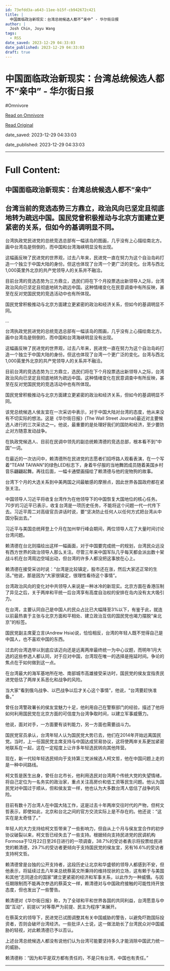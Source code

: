 ```yaml
---
id: 73efdd3a-a643-11ee-b15f-cb942672c421
title: |
  中国面临政治新现实：台湾总统候选人都不“亲中” - 华尔街日报
author: |
  Josh Chin, Joyu Wang
tags:
  - RSS
date_saved: 2023-12-29 04:33:03
date_published: 2023-12-29 04:33:03
draft: true
---
```


# 中国面临政治新现实：台湾总统候选人都不“亲中” - 华尔街日报
#Omnivore

[Read on Omnivore](https://omnivore.app/me/-18cb57ce8b4)

[Read Original](https://cn.wsj.com/amp/articles/%E4%B8%AD%E5%9B%BD%E9%9D%A2%E4%B8%B4%E6%94%BF%E6%B2%BB%E6%96%B0%E7%8E%B0%E5%AE%9E-%E5%8F%B0%E6%B9%BE%E6%80%BB%E7%BB%9F%E5%80%99%E9%80%89%E4%BA%BA%E9%83%BD%E4%B8%8D-%E4%BA%B2%E4%B8%AD-f752a9c7)

date_saved: 2023-12-29 04:33:03

date_published: 2023-12-29 04:33:03

--- 

# Full Content: 

##  中国面临政治新现实：台湾总统候选人都不“亲中”

## 台湾当前的竞选态势三方鼎立，政治风向已坚定且彻底地转为疏远中国。国民党曾积极推动与北京方面建立更紧密的关系，但如今的基调明显不同。

台湾执政党民进党的总统竞选总部有一幅该岛的图画，几乎没有上心描绘南北方。画中台湾岛是侧倒的，而中国和台湾海峡明显没有出现。

这幅画反映了民进党的世界观，过去八年来，民进党一直在努力为这个自治岛屿打造一个独立于中国大陆的身份。但这也体现了台湾一个更广泛的变化。台湾与西北1,000英里外北京的共产党领导人的关系并不融洽。

目前台湾的竞选态势为三方鼎立，选民们将在下个月投票选出新领导人之际，台湾政治风向已坚定且彻底地转为疏远中国。这种情绪变化在民意调查中有所反映，甚至在反对党国民党的竞选活动中也有所体现。

国民党曾积极推动与北京方面建立更紧密的政治和经济关系，但如今的基调明显不同。

...

台湾执政党民进党的总统竞选总部有一幅该岛的图画，几乎没有上心描绘南北方。画中台湾岛是侧倒的，而中国和台湾海峡明显没有出现。

这幅画反映了民进党的世界观，过去八年来，民进党一直在努力为这个自治岛屿打造一个独立于中国大陆的身份。但这也体现了台湾一个更广泛的变化。台湾与西北1,000英里外北京的共产党领导人的关系并不融洽。

目前台湾的竞选态势为三方鼎立，选民们将在下个月投票选出新领导人之际，台湾政治风向已坚定且彻底地转为疏远中国。这种情绪变化在民意调查中有所反映，甚至在反对党国民党的竞选活动中也有所体现。

国民党曾积极推动与北京方面建立更紧密的政治和经济关系，但如今的基调明显不同。

该党总统候选人侯友宜在一次采访中表示，对于中国大陆对台湾的态度，他从来没有不切实际的想法。这是《华尔街日报》(The Wall Street Journal)最近对主要候选人进行的三次采访之一。他说，最重要的是处理好我们的国防和经济，至少要防止对方随意发动战争。

在执政党候选人、目前在民调中领先的副总统赖清德的竞选总部，根本看不到“中国”一词。

在最近的一次访问中，赖清德所在民进党的志愿者们招呼路人观看表演，在一个写着“TEAM TAIWAN”的绿色LED标志下，身着牛仔服的当地舞团成员随着美国乡村音乐翩翩起舞。再往后面，一幅卡通壁画描绘了赖清德与他的宠物狗的故事。

台湾下个月的大选关系到中美两国之间最敏感的摩擦点，因此世界各国政府都在紧张关注。

中国领导人习近平将收复台湾作为在他领导下的中国恢复大国地位的核心任务。70岁的习近平已表示，收复台湾是一项历史任务，不能将这个问题一代一代传下去。习近平周二对高级官员讲话时说，要“坚决防止任何人以任何方式把台湾从中国分裂出去。”

习近平与美国总统拜登上个月在加州举行峰会期间，两位领导人花了大量时间讨论台湾问题。

赖清德在台北则描绘出这样一幅画面，对于中国要完成统一的规划，台湾民众远没有西方世界的政治领导人那么关注。尽管三年来中国军队几乎每天都会派出数十架战斗机在台湾周边空域出动，但台湾的许多人都没把这事放在心上。

赖清德在接受采访时说：“台湾是比较镇定，股市还在涨，然后大家还正常的生活。”他说，那是因为“大家很镇定，很理性看待这个事情”。

台湾政治风向的变化对中共领导人来说是一种冰冷的新现实。北京方面在香港压制了异见之后，关于两岸和平统一后台湾享有高度自治权的安排在岛内没有太大吸引力。

在台湾，主要认同自己是中国人的民众占比已大幅降至3%以下，有鉴于此，就连以前最热衷于主张与北京方面和平相处、建立政治互信的国民党也竭力摆脱“亲北京”的标签。

国民党副主席夏立言(Andrew Hsia)说，恰恰相反，台湾的年轻人既不觉得自己是中国人，也不喜欢中国的东西。

过去的台湾选举以到底应该迈向还是远离两岸最终统一为中心议题，而明年1月大选的这些参选人都认同，对于应对中国，台湾现在唯一的选择是拖延时间。争论的焦点在于如何做到这一点。

在台湾最大的海军基地所在地、南部城市高雄接受采访时，国民党的侯友宜指责民进党低估了两岸关系恶化和战争的风险。

当大家“看到俄乌战争、以巴战争以后才关心这个事情”，他说，“台湾要赶快准备。”

曾任台湾警政署长的侯友宜魅力十足，他利用自己在警察部门的经验，描述了他将如何利用国民党在北京方面的可信度为台湾争取时间，以建立军事威慑力。

他说，面对对手，一方面要有谈判能力，另一方面也需要战斗力。

国民党官员承认，台湾年轻人认为国民党大势已去，他们在2014年开始远离国民党。当时，上一任国民党主席支持与中国达成贸易协议，这将使两岸关系更加紧密地联系在一起，这在一定程度上让许多年轻选民转向其他阵营。

现在，新一代较年轻选民倾向于支持第三党派候选人柯文哲，他在中国问题上走的是一种中间路线。

柯文哲是医生出身，曾任台北市长，他利用选民对台湾两个传统大党的失望情绪，将自己定位为一名务实的政治家，重点关注高房价和低工资等民生问题。他认为国民党对中国过于顺从，但和侯友宜一样，他也认为大多数台湾人低估了战争的风险。

目前有数十万台湾人在中国大陆工作，这是过去十年两岸交往时代的产物，但柯文哲表示，即使如此，北京和台北之间的官方交流实际上是不存在的。他还说：“这实在是太奇怪了。”

年轻人的大力支持给柯文哲带来了一些影响力，但自从上个月与侯友宜合作的初步协议破裂以来，柯文哲已经失去了一些支持。根据倾向支持民进党的民调机构Formosa于12月22日至26日进行的一项调查，38.7%的受访者表示将投票给民进党的赖清德，29.7%的受访者更倾向于支持国民党的侯友宜，另有16.6%的受访者支持柯文哲。

赖清德曾是台独的公开支持者，这段历史让北京和华盛顿的领导人都感到不安，但他表示，将延续过去八年来总统蔡英文所秉持的维持现状的立场，这有赖于与美国和其他“志同道合的国家”建立更紧密的经济和军事关系，以此作为一种威慑。与因任期限制而不能再次参选的蔡英文一样，赖清德对与中国政府接触的可能性持开放态度，但也发出了一些警告。

赖清德对《华尔街日报》称，为了全球和平和世界各国的共同利益，台湾愿意与中国“互动”，前提以“对等尊严为前提、民主为程序”来展开。

在蔡英文的领导下，民进党已试图调整其有关中国威胁的警告，以避免吓跑国际投资者，否则会破坏台湾经济。一些批评人士说，这一做法助长了台湾民众对中国威胁的轻视，对此赖清德已予以否认。

上述台湾总统候选人都没有说他们认为台湾可能要坚持多久才能消除中国武力统一的威胁。

赖清德称：“因为和平是双方都有责任的，不是只有台湾，中国也有责任。”

---

